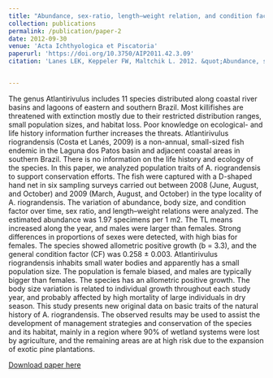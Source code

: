 ```yaml
---
title: "Abundance, sex-ratio, length–weight relation, and condition factor of non-annual killifish Atlantirivulus riograndensis (Actinopterygii: Cyprinodontiformes: Rivulidae) in Lagoa do Peixe National Park, a Ramsar site of southern Brazil"
collection: publications
permalink: /publication/paper-2
date: 2012-09-30
venue: 'Acta Ichthyologica et Piscatoria'
paperurl: 'https://doi.org/10.3750/AIP2011.42.3.09'
citation: 'Lanes LEK, Keppeler FW, Maltchik L. 2012. &quot;Abundance, sex-ratio, length–weight relation, and condition factor of non-annual killifish Atlantirivulus riograndensis (Actinopterygii: Cyprinodontiformes: Rivulidae) in Lagoa do Peixe National Park, a Ramsar site of southern Brazil.&quot; <i>Acta Ichthyologica et Piscatoria</i>. 42 (3): 247-252.'


---
```

The genus Atlantirivulus includes 11 species distributed along coastal river basins and lagoons of eastern and southern Brazil. Most killifishes are threatened with extinction mostly due to their restricted distribution ranges, small population sizes, and habitat loss. Poor knowledge on ecological- and life history information further increases the threats. Atlantirivulus riograndensis (Costa et Lanés, 2009) is a non-annual, small-sized fish endemic in the Laguna dos Patos basin and adjacent coastal areas in southern Brazil. There is no information on the life history and ecology of the species. In this paper, we analyzed population traits of A. riograndensis to support conservation efforts. The fish were captured with a D-shaped hand net in six sampling surveys carried out between 2008 (June, August, and October) and 2009 (March, August, and October) in the type locality of A. riograndensis. The variation of abundance, body size, and condition factor over time, sex ratio, and length–weight relations were analyzed. The estimated abundance was 1.97 specimens per 1 m2. The TL means increased along the year, and males were larger than females. Strong differences in proportions of sexes were detected, with high bias for females. The species showed allometric positive growth (b = 3.3), and the general condition factor (CF) was 0.258 ± 0.003. Atlantirivulus riograndensis inhabits small water bodies and apparently has a small population size. The population is female biased, and males are typically bigger than females. The species has an allometric positive growth. The body size variation is related to individual growth throughout each study year, and probably affected by high mortality of large individuals in dry season. This study presents new original data on basic traits of the natural history of A. riograndensis. The observed results may be used to assist the development of management strategies and conservation of the species and its habitat, mainly in a region where 90% of wetland systems were lost by agriculture, and the remaining areas are at high risk due to the expansion of exotic pine plantations.

[Download paper here](http://fkeppeler.github.io/files/paper1.pdf)

